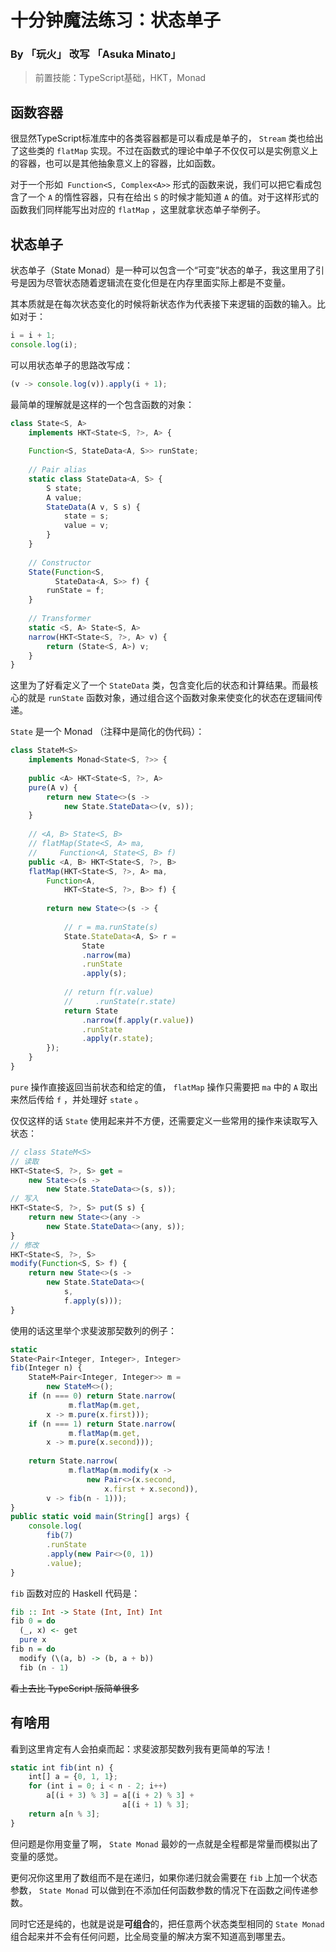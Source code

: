 # 十分钟魔法练习：状态单子

### By 「玩火」 改写 「Asuka Minato」

> 前置技能：TypeScript基础，HKT，Monad

## 函数容器

很显然TypeScript标准库中的各类容器都是可以看成是单子的， `Stream` 类也给出了这些类的 `flatMap` 实现。不过在函数式的理论中单子不仅仅可以是实例意义上的容器，也可以是其他抽象意义上的容器，比如函数。

对于一个形如` Function<S, Complex<A>>` 形式的函数来说，我们可以把它看成包含了一个 `A` 的惰性容器，只有在给出 `S` 的时候才能知道 `A` 的值。对于这样形式的函数我们同样能写出对应的 `flatMap` ，这里就拿状态单子举例子。

## 状态单子

状态单子（State Monad）是一种可以包含一个“可变”状态的单子，我这里用了引号是因为尽管状态随着逻辑流在变化但是在内存里面实际上都是不变量。

其本质就是在每次状态变化的时候将新状态作为代表接下来逻辑的函数的输入。比如对于：

```ts
i = i + 1;
console.log(i);
```

可以用状态单子的思路改写成：

```ts
(v -> console.log(v)).apply(i + 1);
```

最简单的理解就是这样的一个包含函数的对象：

```ts
class State<S, A> 
    implements HKT<State<S, ?>, A> {
    
    Function<S, StateData<A, S>> runState;
    
    // Pair alias
    static class StateData<A, S> {
        S state;
        A value;
        StateData(A v, S s) {
            state = s;
            value = v;
        }
    }
    
    // Constructor
    State(Function<S, 
          StateData<A, S>> f) { 
        runState = f; 
    }
    
    // Transformer
    static <S, A> State<S, A>
    narrow(HKT<State<S, ?>, A> v) {
        return (State<S, A>) v;
    }
}
```

这里为了好看定义了一个 `StateData` 类，包含变化后的状态和计算结果。而最核心的就是 `runState` 函数对象，通过组合这个函数对象来使变化的状态在逻辑间传递。

`State` 是一个 Monad （注释中是简化的伪代码）：

```ts
class StateM<S> 
    implements Monad<State<S, ?>> {
    
    public <A> HKT<State<S, ?>, A> 
    pure(A v) {
        return new State<>(s -> 
            new State.StateData<>(v, s));
    }
    
    // <A, B> State<S, B> 
    // flatMap(State<S, A> ma, 
    //     Function<A, State<S, B> f)
    public <A, B> HKT<State<S, ?>, B>
    flatMap(HKT<State<S, ?>, A> ma, 
        Function<A,
            HKT<State<S, ?>, B>> f) {
        
        return new State<>(s -> {
            
            // r = ma.runState(s)
            State.StateData<A, S> r = 
                State
                .narrow(ma)
                .runState
                .apply(s);
            
            // return f(r.value)
            //     .runState(r.state)
            return State
                .narrow(f.apply(r.value))
                .runState
                .apply(r.state);
        });
    }
}

```

`pure` 操作直接返回当前状态和给定的值， `flatMap` 操作只需要把 `ma` 中的 `A` 取出来然后传给 `f` ，并处理好 `state` 。

仅仅这样的话 `State` 使用起来并不方便，还需要定义一些常用的操作来读取写入状态：

```ts
// class StateM<S>
// 读取
HKT<State<S, ?>, S> get = 
    new State<>(s -> 
        new State.StateData<>(s, s));
// 写入
HKT<State<S, ?>, S> put(S s) {
    return new State<>(any -> 
        new State.StateData<>(any, s));
}
// 修改
HKT<State<S, ?>, S> 
modify(Function<S, S> f) {
    return new State<>(s -> 
        new State.StateData<>(
            s, 
            f.apply(s)));
}
```

使用的话这里举个求斐波那契数列的例子：

```ts
static 
State<Pair<Integer, Integer>, Integer> 
fib(Integer n) {
    StateM<Pair<Integer, Integer>> m = 
        new StateM<>();
    if (n === 0) return State.narrow(
             m.flatMap(m.get,
        x -> m.pure(x.first)));
    if (n === 1) return State.narrow(
             m.flatMap(m.get,
        x -> m.pure(x.second)));
    
    return State.narrow(
             m.flatMap(m.modify(x -> 
                 new Pair<>(x.second, 
                     x.first + x.second)),
        v -> fib(n - 1)));
}
public static void main(String[] args) {
    console.log(
        fib(7)
        .runState
        .apply(new Pair<>(0, 1))
        .value);
}
```

`fib` 函数对应的 Haskell 代码是：

```haskell
fib :: Int -> State (Int, Int) Int
fib 0 = do
  (_, x) <- get
  pure x
fib n = do
  modify (\(a, b) -> (b, a + b))
  fib (n - 1)
```

~~看上去比 TypeScript 版简单很多~~

## 有啥用

看到这里肯定有人会拍桌而起：求斐波那契数列我有更简单的写法！

```ts
static int fib(int n) {
    int[] a = {0, 1, 1};
    for (int i = 0; i < n - 2; i++)
        a[(i + 3) % 3] = a[(i + 2) % 3] + 
                         a[(i + 1) % 3];
    return a[n % 3];
}
```

但问题是你用变量了啊， `State Monad` 最妙的一点就是全程都是常量而模拟出了变量的感觉。

更何况你这里用了数组而不是在递归，如果你递归就会需要在 `fib` 上加一个状态参数， `State Monad` 可以做到在不添加任何函数参数的情况下在函数之间传递参数。

同时它还是纯的，也就是说是**可组合**的，把任意两个状态类型相同的 `State Monad` 组合起来并不会有任何问题，比全局变量的解决方案不知道高到哪里去。



